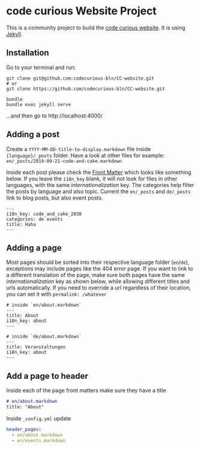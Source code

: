 # code curious Website Project

This is a community project to build the [code curious website](https://codecurious-bln.github.io/CC-website/). It is using [Jekyll](https://jekyllrb.com).

## Installation

Go to your terminal and run:

    git clone git@github.com:codecurious-bln/CC-website.git
    # or
    git clone https://github.com/codecurious-bln/CC-website.git

    bundle
    bundle exec jekyll serve

…and then go to http://localhost:4000/

## Adding a post

Create a `YYYY-MM-DD-title-to-display.markdown` file inside `{language}/_posts` folder. Have a look at other files for example: `en/_posts/2019-09-21-code-and-cake.markdown`

Inside each post please check the [Front Matter](https://jekyllrb.com/docs/front-matter/) which looks like something below. If you leave the `i18n_key` blank, it will not look for files in other languages, with the same _internationalization_ key. The categories help filter the posts by language and also topic. Current the `en/_posts` and `de/_posts` link to blog posts, but also event posts.
```
---
i18n_key: code_and_cake_2030
categories: de events
title: Haha
---
```

## Adding a page
Most pages should be sorted into their respective language folder (`en`/`de`), exceptions may include pages like the 404 error page. If you want to link to a different translation of the page, make sure both pages have the same _internationalization_ key as shown below, while allowing different titles and urls automatically. If you need to override a url regardless of their location, you can set it with `permalink: /whatever`

```
# inside `en/about.markdown`
---
title: About
i18n_key: about
---

# inside `de/about.markdown`
---
title: Veranstaltungen
i18n_key: about
---
```

## Add a page to header
Inside each of the page front matters make sure they have a title
```markdown
# en/about.markdown
title: "About"
```
Inside `_config.yml` update
```yaml
header_pages:
  - en/about.markdown
  - en/events.markdown
```

